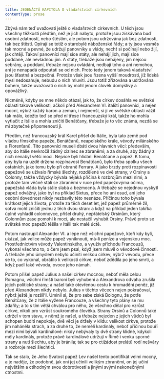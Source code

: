 ```yaml
---
title: JEDENÁCTÁ KAPITOLA O vladařstvích církevních
contentType: prose
---
```


Zbývá nám teď uvažovati ještě o vladařstvích církevních. U těch jsou všechny těžkosti předtím, než je jich nabyto, protože jsou získávána buď osobní zdatností, nebo štěstím, ale potom jsou udržována jak bez zdatnosti, tak bez štěstí. Opírají se totiž o starobylé náboženské řády; a ty jsou vesměs tak mocné a pevné, že udržují panovníky u vlády, nechť si počínají nebo žijí, jak chtějí. Takoví panovníci mají sice státy, ale nehájí jich, mají sice poddané, ale nevládnou jim. A státy, třebaže jsou nehájeny, jim nejsou sebrány, a poddaní, třebaže nejsou ovládáni, nedbají toho a ani nemohou, ani je nenapadá odpoutati se od nich. Proto tedy jenom taková vladařství jsou šťastná a bezpečná. Protože však jsou řízena vyšší moudrostí, jíž lidská mysl nedosahuje, nebudu o nich mluviti. Jsou totiž zřizována a udržována bohem, takže uvažovati o nich by mohl jenom člověk domýšlivý a opovážlivý.

Nicméně, kdyby se mne někdo otázal, jak to, že církev dosáhla ve světské oblasti takové velikosti, ačkoli před Alexandrem VI. italští panovníci, a nejen mocní, nýbrž každý baron a zeman, i nejmenší, si jí ve světské oblasti vážil tak málo, kdežto teď se před ní třese i francouzský král, takže ho mohla vytlačit z Itálie a mohla zničiti Benátčany, třebaže je to věc známá, nezdá se mi zbytečné připomenouti ji.

Předtím, než francouzský král Karel přišel do Itálie, byla tato země pod vládou římského papeže, Benátčanů, neapolského krále, vévody milánského a Florenťanů. Tito panovníci museli dbáti dvou hlavních věcí: především, aby do Itálie nevkročil žádný cizinec se zbraněmi; a za druhé, aby žádný z nich nenabyl větší moci. Nejvíce byli hlídáni Benátčané a papež. K tomu, aby byla na uzdě držena rozpínavost Benátčanů, bylo třeba spolku všech ostatních, jako tomu bylo při obraně Ferrary. A jako brzdy proti rozpínavosti papežově se užívalo římské šlechty, rozdělené ve dvě strany, v Orsiny a Colonny, takže vždycky bývala nějaká příčina k rozbrojům mezi nimi; a protože tam věčně stáli se zbraněmi v ruce před papežovýma očima, papežská vláda byla stále slabá a bezmocná. A třebaže se nejednou vyskytl papež odvážný, jako byl na příklad Sixtus, přece ho ani osud, ani jeho osobní dovednost nikdy nezbavily této nesnáze. Příčinou toho bývala krátkost jejich života, protože za těch deset let, jež papež průměrně žil, sotva mohl zničiti jednu z těch dvou stran: a když na příklad jeden takřka úplně vyhladil colonnovce, přišel druhý, nepřátelský Orsinům, který Colonnům zase pomohl k moci, ale nestačil vyhubit Orsiny. Právě proto se světská moc papežů těšila v Itálii tak malé úctě.

Potom nastoupil Alexander VI. a lépe než všichni papežové, kteří kdy byli, ukázal, jak velice může papež vyniknouti, má-li peníze a vojenskou moc. Prostřednictvím vévody Valentinského, a využiv příchodu Francouzů, vykonal všechno to, o čem jsem psal, když jsem mluvil o vévodově činnosti. A třebaže jeho úmyslem nebylo učiniti velikou církev, nýbrž vévodu, přece se to, co vykonal, obrátilo k velikosti církve, neboť zdědila po jeho smrti, a když padl také vévoda, ovoce jeho námah.

Potom přišel papež Julius a našel církev mocnou, neboť měla celou Romagnu, všichni římští baroni byli vyhubeni a Alexandrova odvaha zrušila jejich politické strany; a našel také otevřenou cestu k hromadění peněz, jíž před Alexandrem nikdy nebylo. Julius v těchto věcech nejen pokračoval, nýbrž ještě je rozšířil. Umínil si, že pro sebe získá Bolognu, že potře Benátčany, že z Itálie vyžene Francouze, a všechny tyto plány se mu zdařily; a to s tím větší chválou pro něho, že všechno dělal pro vzrůst církve, nikoli pro vzrůst soukromého člověka. Strany Orsinů a Colonnů také udržel v tom stavu, v němž je našel, a třebaže nejeden z jejich vůdců byl schopen buditi nepokoje, dvě věci je držely v klidu: velikost církve, protože jim naháněla strach, a za druhé to, že neměli kardinály, neboť příčinou bouří mezi nimi bývali kardinálové: nikdy nebývaly ty dvě strany klidné, kdykoli měly kardinály, protože právě kardinálové udržují v Římě i venku sporné strany a nutí šlechtu, aby je bránila; tak se pro ctižádost prelátů rodí nešváry a rozbroje mezi šlechtici.

Tak se stalo, že Jeho Svatost papež Lev našel tento pontifikát velmi mocný, a je naděje, že podobně, jak oni jej učinili velikým zbraněmi, on jej učiní největším a ctihodným svou dobrotivostí a jinými svými nekonečnými ctnostmi.
